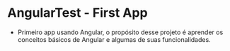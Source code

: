 # AngularTest - First App
- Primeiro app usando Angular, o propósito desse projeto é aprender os conceitos básicos de Angular e algumas de suas funcionalidades.
